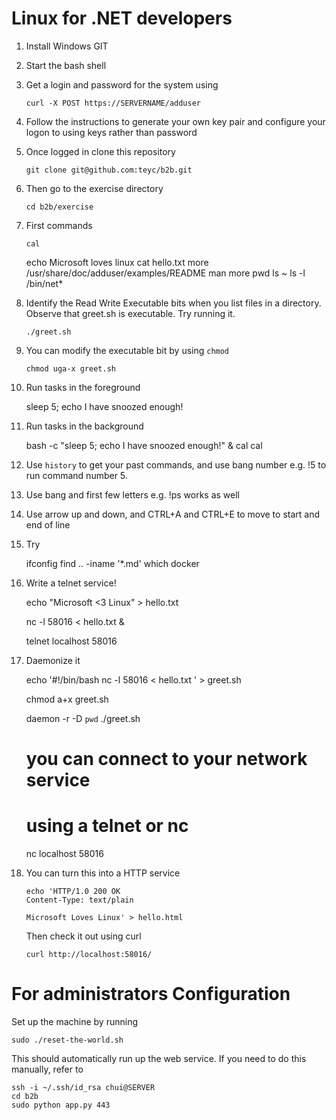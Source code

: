 Linux for .NET developers
========================================

  1. Install Windows GIT

  2. Start the bash shell

  3. Get a login and password for the system using

         curl -X POST https://SERVERNAME/adduser

  4. Follow the instructions to generate your own
     key pair and configure your logon to using
     keys rather than password

  5. Once logged in clone this repository

         git clone git@github.com:teyc/b2b.git  

  6. Then go to the exercise directory

         cd b2b/exercise


  7. First commands

         cal
	 echo Microsoft loves linux
         cat hello.txt
         more /usr/share/doc/adduser/examples/README
         man more
	 pwd
         ls ~
         ls -l /bin/net*

  8. Identify the Read Write Executable bits when you
     list files in a directory. Observe that greet.sh
     is executable. Try running it.

         ./greet.sh

  9. You can modify the executable bit by using `chmod`

         chmod uga-x greet.sh

  10. Run tasks in the foreground

         sleep 5; echo I have snoozed enough!


  11. Run tasks in the background


         bash -c "sleep 5; echo I have snoozed enough!" &
	 cal
         cal

  12. Use `history` to get your past commands,
      and use bang number e.g. !5 to run command number 5.
  

  13. Use bang and first few letters e.g. !ps works as well

 
  14. Use arrow up and down, and CTRL+A and CTRL+E to
      move to start and end of line

  15. Try

         ifconfig
         find .. -iname '*.md'
         which docker

  16. Write a telnet service!

      echo "Microsoft <3 Linux" > hello.txt
   
      nc -l 58016 < hello.txt &

      telnet localhost 58016


  17. Daemonize it


      echo '#!/bin/bash
      nc -l 58016 < hello.txt
      ' > greet.sh

      chmod a+x greet.sh

      daemon -r -D `pwd` ./greet.sh

      # you can connect to your network service
      # using a telnet or nc
      nc localhost 58016    

  18. You can turn this into a HTTP service

	      echo 'HTTP/1.0 200 OK
	      Content-Type: text/plain

	      Microsoft Loves Linux' > hello.html

      Then check it out using curl

          curl http://localhost:58016/

For administrators Configuration
========================================
 
  Set up the machine by running

    sudo ./reset-the-world.sh

  This should automatically run up the web service.
  If you need to do this manually, refer to

    ssh -i ~/.ssh/id_rsa chui@SERVER
    cd b2b
    sudo python app.py 443

